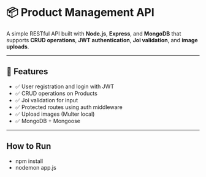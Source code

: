 # 📦 Product Management API

A simple RESTful API built with **Node.js**, **Express**, and **MongoDB** that supports **CRUD operations**, **JWT authentication**, **Joi validation**, and **image uploads**.

---

## 🚀 Features

- ✅ User registration and login with JWT
- ✅ CRUD operations on Products
- ✅ Joi validation for input
- ✅ Protected routes using auth middleware
- ✅ Upload images (Multer local)
- ✅ MongoDB + Mongoose

---
## How to Run
- npm install
- nodemon app.js
